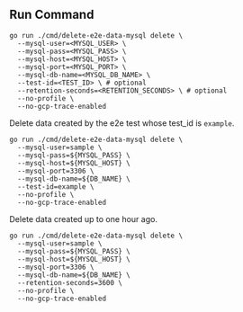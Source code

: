 ## Run Command

```
go run ./cmd/delete-e2e-data-mysql delete \
  --mysql-user=<MYSQL_USER> \
  --mysql-pass=<MYSQL_PASS> \
  --mysql-host=<MYSQL_HOST> \
  --mysql-port=<MYSQL_PORT> \
  --mysql-db-name=<MYSQL_DB_NAME> \
  --test-id=<TEST_ID> \ # optional
  --retention-seconds=<RETENTION_SECONDS> \ # optional
  --no-profile \
  --no-gcp-trace-enabled
```

Delete data created by the e2e test whose test_id is `example`.

```
go run ./cmd/delete-e2e-data-mysql delete \
  --mysql-user=sample \
  --mysql-pass=${MYSQL_PASS} \
  --mysql-host=${MYSQL_HOST} \
  --mysql-port=3306 \
  --mysql-db-name=${DB_NAME} \
  --test-id=example \
  --no-profile \
  --no-gcp-trace-enabled
```

Delete data created up to one hour ago.

```
go run ./cmd/delete-e2e-data-mysql delete \
  --mysql-user=sample \
  --mysql-pass=${MYSQL_PASS} \
  --mysql-host=${MYSQL_HOST} \
  --mysql-port=3306 \
  --mysql-db-name=${DB_NAME} \
  --retention-seconds=3600 \
  --no-profile \
  --no-gcp-trace-enabled
```
